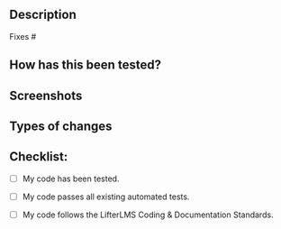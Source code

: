 <!--
Contributors:
Prior to opening a pull request, please review our contributing guidelines at https://github.com/gocodebox/lifterlms/blob/trunk/.github/CONTRIBUTING.md
-->

## Description
<!-- Please describe what you have changed or added -->

Fixes #<!-- insert the related issue number here -->

## How has this been tested?
<!-- Please describe in detail how you tested your changes. -->
<!-- Include details of your testing environment, tests ran to see how -->
<!-- your change affects other areas of the code, etc. -->

## Screenshots <!-- if applicable -->

## Types of changes
<!-- What types of changes does your code introduce?  -->
<!-- Bug fix (non-breaking change which fixes an issue) -->
<!-- New feature (non-breaking change which adds functionality) -->
<!-- Breaking change (fix or feature that would cause existing functionality to not work as expected) -->

## Checklist:
- [ ] My code has been tested.
- [ ] My code passes all existing automated tests. <!-- Check code: `composer run-script tests-run`, Guidelines: https://github.com/gocodebox/lifterlms/blob/trunk/tests/README.md -->
- [ ] My code follows the LifterLMS Coding & Documentation Standards. <!-- Check code: `composer run-script check-cs-errors`, Guidelines: https://github.com/gocodebox/lifterlms/blob/trunk/docs/coding-standards.md and https://github.com/gocodebox/lifterlms/blob/trunk/docs/documentation-standards.md -->

